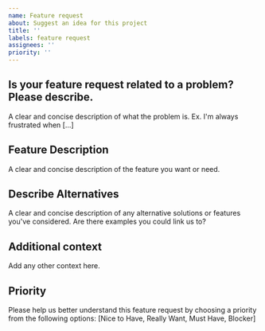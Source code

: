 ```yaml
---
name: Feature request
about: Suggest an idea for this project
title: ''
labels: feature request
assignees: ''
priority: '' 
---
```


## Is your feature request related to a problem? Please describe.
A clear and concise description of what the problem is. Ex. I'm always frustrated when [...]

## Feature Description
A clear and concise description of the feature you want or need.

## Describe Alternatives
A clear and concise description of any alternative solutions or features you've considered. Are there examples you could link us to?

## Additional context
Add any other context here.

## Priority
Please help us better understand this feature request by choosing a priority from the following options: 
[Nice to Have, Really Want, Must Have, Blocker] 
